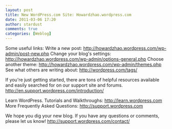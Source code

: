 ```yaml
---
layout: post
title: New WordPress.com Site: Howardzhao.wordpress.com
date: 2011-03-06 17:20
author: stardust
comments: true
categories: [Weblog]
---
```

<div>Some useful links:
Write a new post: <a href="http://howardzhao.wordpress.com/wp-admin/post-new.php" target="_blank">http://howardzhao.wordpress.com/wp-admin/post-new.php</a>
Change your blog's settings: <a href="http://howardzhao.wordpress.com/wp-admin/options-general.php" target="_blank">http://howardzhao.wordpress.com/wp-admin/options-general.php</a>
Choose another theme: <a href="http://howardzhao.wordpress.com/wp-admin/themes.php" target="_blank">http://howardzhao.wordpress.com/wp-admin/themes.php</a>
See what others are writing about: <a href="http://wordpress.com/tags/" target="_blank">http://wordpress.com/tags/</a>

If you're just getting started, there are tons of helpful resources available and easily searched for on our support site and forums.
<a href="http://en.support.wordpress.com/introduction/" target="_blank">http://en.support.wordpress.com/introduction/</a>

Learn WordPress. Tutorials and Walkthroughs: <a href="http://learn.wordpress.com/" target="_blank">http://learn.wordpress.com</a>
More Frequently Asked Questions: <a href="http://support.wordpress.com/" target="_blank">http://support.wordpress.com</a>

We hope you dig your new blog. If you have any questions or comments, please let us know!
<a href="http://support.wordpress.com/contact/" target="_blank">http://support.wordpress.com/contact/</a>
</div>
